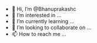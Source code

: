 - 👋 Hi, I’m @Bhanuprakashc
- 👀 I’m interested in ...
- 🌱 I’m currently learning ...
- 💞️ I’m looking to collaborate on ...
- 📫 How to reach me ...

<!---
Bhanuprakashc/Bhanuprakashc is a ✨ special ✨ repository because its `README.md` (this file) appears on your GitHub profile.
You can click the Preview link to take a look at your changes.
--->
